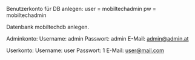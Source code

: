 Benutzerkonto für DB anlegen:
user = mobiltechadmin
pw = mobiltechadmin

Datenbank mobiltechdb anlegen.

Adminkonto:
Username: admin
Passwort: admin
E-Mail: admin@admin.at

Userkonto:
Username: user
Passwort: 1
E-Mail: user@mail.com



<!-- 
 -- Insert new order into orders table
INSERT INTO `orders` (`o_datum`, `endpreis`, `u_id`, `anzahl`) VALUES (CURRENT_TIMESTAMP(), 100.00, 1, 5);

-- Retrieve the generated order ID
SET @order_id = LAST_INSERT_ID();

-- Insert order items into verlauf table
INSERT INTO `verlauf` (`order_id`, `produkt_id`, `menge`, `preis`)
VALUES
    (@order_id, 2, 3, 50),  -- Product 1
    (@order_id, 3, 2, 40),  -- Product 2
    (@order_id, 4, 1, 30);  -- Product 3 
-->
